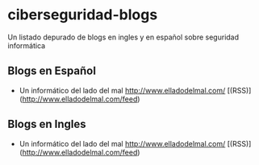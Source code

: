 # ciberseguridad-blogs
Un listado depurado de blogs en ingles y en español sobre seguridad informática

## Blogs en Español

* Un informático del lado del mal http://www.elladodelmal.com/ [(RSS)] (http://www.elladodelmal.com/feed)

## Blogs en Ingles

* Un informático del lado del mal http://www.elladodelmal.com/ [(RSS)] (http://www.elladodelmal.com/feed)
